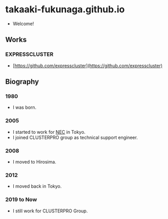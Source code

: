 # takaaki-fukunaga.github.io
- Welcome!

## Works
### EXPRESSCLUSTER
- [https://github.com/expresscluster](https://github.com/expresscluster)

## Biography
### 1980
- I was born.

### 2005
- I started to work for [NEC](https://jpn.nec.com) in Tokyo.
- I joined CLUSTERPRO group as technical support engineer.

### 2008
- I moved to Hirosima.

### 2012
- I moved back in Tokyo.

### 2019 to Now
- I still work for CLUSTERPRO Group.
